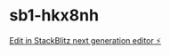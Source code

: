 # sb1-hkx8nh

[Edit in StackBlitz next generation editor ⚡️](https://stackblitz.com/~/github.com/Tzaratin/sb1-hkx8nh)